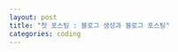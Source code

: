 ```yaml
---
layout: post
title: "첫 포스팅 : 블로그 생성과 블로그 포스팅"
categories: coding
---
```


<script src="https://gist.github.com/studioKjm/03f6cf2ff332faabd465b5c54f2e6e00.js"></script>
